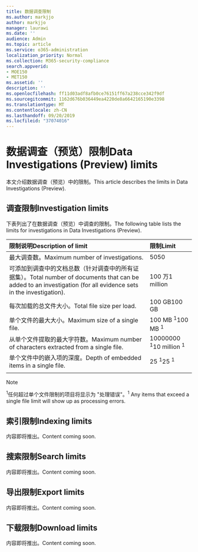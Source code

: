 ```yaml
---
title: 数据调查限制
ms.author: markjjo
author: markjjo
manager: laurawi
ms.date: ''
audience: Admin
ms.topic: article
ms.service: o365-administration
localization_priority: Normal
ms.collection: M365-security-compliance
search.appverid:
- MOE150
- MET150
ms.assetid: ''
description: ''
ms.openlocfilehash: ff11d03adf8afb0ce76151ff67a238cce342f9df
ms.sourcegitcommit: 1162d676b036449ea4220de8a6642165190e3398
ms.translationtype: MT
ms.contentlocale: zh-CN
ms.lasthandoff: 09/20/2019
ms.locfileid: "37074016"
---
```

# <a name="data-investigations-preview-limits"></a><span data-ttu-id="de511-102">数据调查（预览）限制</span><span class="sxs-lookup"><span data-stu-id="de511-102">Data Investigations (Preview) limits</span></span>

<span data-ttu-id="de511-103">本文介绍数据调查（预览）中的限制。</span><span class="sxs-lookup"><span data-stu-id="de511-103">This article describes the limits in Data Investigations (Preview).</span></span>

## <a name="investigation-limits"></a><span data-ttu-id="de511-104">调查限制</span><span class="sxs-lookup"><span data-stu-id="de511-104">Investigation limits</span></span>

<span data-ttu-id="de511-105">下表列出了在数据调查（预览）中调查的限制。</span><span class="sxs-lookup"><span data-stu-id="de511-105">The following table lists the limits for investigations in Data Investigations (Preview).</span></span> 
    
  |<span data-ttu-id="de511-106">**限制说明**</span><span class="sxs-lookup"><span data-stu-id="de511-106">**Description of limit**</span></span>|<span data-ttu-id="de511-107">**限制**</span><span class="sxs-lookup"><span data-stu-id="de511-107">**Limit**</span></span>|
  |:-----|:-----|
  |<span data-ttu-id="de511-108">最大调查数。</span><span class="sxs-lookup"><span data-stu-id="de511-108">Maximum number of investigations.</span></span>  <br/> |<span data-ttu-id="de511-109">50</span><span class="sxs-lookup"><span data-stu-id="de511-109">50</span></span>  <br/> |
  |<span data-ttu-id="de511-110">可添加到调查中的文档总数（针对调查中的所有证据集）。</span><span class="sxs-lookup"><span data-stu-id="de511-110">Total number of documents that can be added to an investigation (for all evidence sets in the investigation).</span></span>  <br/> |<span data-ttu-id="de511-111">100 万</span><span class="sxs-lookup"><span data-stu-id="de511-111">1 million</span></span>  <br/> |
  |<span data-ttu-id="de511-112">每次加载的总文件大小。</span><span class="sxs-lookup"><span data-stu-id="de511-112">Total file size per load.</span></span>  <br/> |<span data-ttu-id="de511-113">100 GB</span><span class="sxs-lookup"><span data-stu-id="de511-113">100 GB</span></span>  <br/> |
  |<span data-ttu-id="de511-114">单个文件的最大大小。</span><span class="sxs-lookup"><span data-stu-id="de511-114">Maximum size of a single file.</span></span>   <br/> |<span data-ttu-id="de511-115">100 MB <sup>1</sup></span><span class="sxs-lookup"><span data-stu-id="de511-115">100 MB <sup>1</sup></span></span> <br/> |
  |<span data-ttu-id="de511-116">从单个文件提取的最大字符数。</span><span class="sxs-lookup"><span data-stu-id="de511-116">Maximum number of characters extracted from a single file.</span></span>  <br/> |<span data-ttu-id="de511-117">10000000 <sup>1</sup></span><span class="sxs-lookup"><span data-stu-id="de511-117">10 million <sup>1</sup></span></span> <br/> |
  |<span data-ttu-id="de511-118">单个文件中的嵌入项的深度。</span><span class="sxs-lookup"><span data-stu-id="de511-118">Depth of embedded items in a single file.</span></span>  <br/> |<span data-ttu-id="de511-119">25 <sup>1</sup></span><span class="sxs-lookup"><span data-stu-id="de511-119">25 <sup>1</sup></span></span> <br/> |
|||
> [!NOTE]
><span data-ttu-id="de511-120"><sup>1</sup>任何超过单个文件限制的项目将显示为 "处理错误"。</span><span class="sxs-lookup"><span data-stu-id="de511-120"><sup>1</sup>  Any items that exceed a single file limit will show up as processing errors.</span></span>

## <a name="indexing-limits"></a><span data-ttu-id="de511-121">索引限制</span><span class="sxs-lookup"><span data-stu-id="de511-121">Indexing limits</span></span>

<span data-ttu-id="de511-122">内容即将推出。</span><span class="sxs-lookup"><span data-stu-id="de511-122">Content coming soon.</span></span>

## <a name="search-limits"></a><span data-ttu-id="de511-123">搜索限制</span><span class="sxs-lookup"><span data-stu-id="de511-123">Search limits</span></span>

<span data-ttu-id="de511-124">内容即将推出。</span><span class="sxs-lookup"><span data-stu-id="de511-124">Content coming soon.</span></span>

## <a name="export-limits"></a><span data-ttu-id="de511-125">导出限制</span><span class="sxs-lookup"><span data-stu-id="de511-125">Export limits</span></span>

<span data-ttu-id="de511-126">内容即将推出。</span><span class="sxs-lookup"><span data-stu-id="de511-126">Content coming soon.</span></span>

## <a name="download-limits"></a><span data-ttu-id="de511-127">下载限制</span><span class="sxs-lookup"><span data-stu-id="de511-127">Download limits</span></span>

<span data-ttu-id="de511-128">内容即将推出。</span><span class="sxs-lookup"><span data-stu-id="de511-128">Content coming soon.</span></span>

